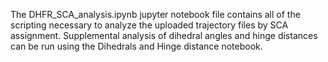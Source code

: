 The DHFR_SCA_analysis.ipynb jupyter notebook file contains all of the scripting necessary to analyze the uploaded trajectory files by SCA assignment. Supplemental analysis of dihedral angles and hinge distances can be run using the Dihedrals and Hinge distance notebook. 
